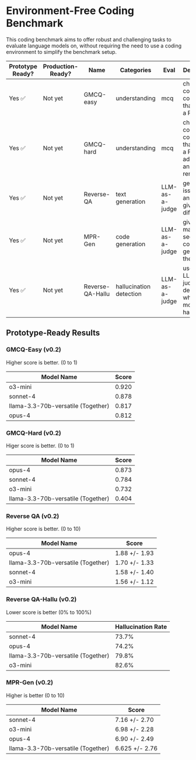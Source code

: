 # Environment-Free Coding Benchmark

This coding benchmark aims to offer robust and challenging tasks to evaluate
language models on, without requiring the need to use a coding environment to
simplify the benchmark setup.

| Prototype Ready? | Production-Ready? | Name | Categories | Eval | Description |
| --- | --- | --- | --- | --- | --- |
| Yes ✅| Not yet | GMCQ-easy | understanding | mcq | choose the correct code diff that closes a PR |
| Yes ✅| Not yet | GMCQ-hard | understanding | mcq | choose the correct code diff that closes a PR, with additions and removals |
| Yes ✅| Not yet| Reverse-QA | text generation | LLM-as-a-judge | generate an issue title and body given code diff |
| Yes ✅ | Not yet | MPR-Gen | code generation | LLM-as-a-judge | given a maksed section of a code diff, generate the code |
| Yes ✅ | Not yet | Reverse-QA-Hallu | hallucination detection | LLM-as-a-judge | uses an LLM-as-a-judge to determine whether the model hallucinated |

## Prototype-Ready Results

### GMCQ-Easy (v0.2)

Higher score is better. (0 to 1)

| Model Name | Score |
| --- | --- |
| o3-mini |  0.920 |
| sonnet-4| 0.878 | 
| llama-3.3-70b-versatile (Together) | 0.817 |
| opus-4 | 0.812 |

### GMCQ-Hard (v0.2)

Higer score is better. (0 to 1)

| Model Name | Score |
| --- | --- |
| opus-4 | 0.873 |
| sonnet-4| 0.784 | 
| o3-mini | 0.732 |
| llama-3.3-70b-versatile (Together) | 0.404 |

### Reverse QA (v0.2)

Higher score is better. (0 to 10)

| Model Name | Score |
| --- | --- |
| opus-4 | 1.88 +/- 1.93 |
| llama-3.3-70b-versatile (Together) | 1.70 +/- 1.33 |
| sonnet-4| 1.58 +/- 1.40 | 
| o3-mini | 1.56 +/- 1.12  |

### Reverse QA-Hallu (v0.2)

Lower score is better (0% to 100%)

| Model Name | Hallucination Rate |
| --- | --- |
| sonnet-4| 73.7% | 
| opus-4 | 74.2% |
| llama-3.3-70b-versatile (Together) | 79.8% |
| o3-mini | 82.6% |

### MPR-Gen (v0.2)

Higher is better (0 to 10)

| Model Name | Score |
| --- | --- |
| sonnet-4| 7.16 +/- 2.70  |  
| o3-mini | 6.98 +/- 2.28  |
| opus-4 | 6.90 +/- 2.49 |
| llama-3.3-70b-versatile (Together) | 6.625 +/- 2.76 |

